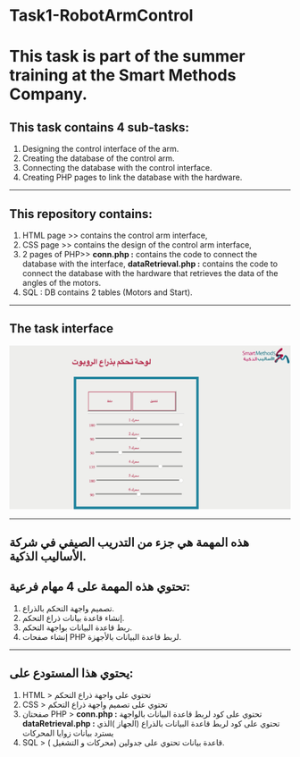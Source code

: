 # Task1-RobotArmControl
This task is part of the summer training at the Smart Methods Company.
================================================================
This task contains 4 sub-tasks:
---------------------------------------------------------------
1. Designing the control interface of the arm.
2. Creating the database of the control arm.
3. Connecting the database with the control interface.
4. Creating PHP pages to link the database with the hardware.

----------------------------------------------------------------
This repository contains:
---------------------------------------------------------------
1. HTML page >> contains the control arm interface,
2. CSS page >>  contains the design of the control arm interface,
3. 2 pages of PHP>> **conn.php :** contains the code to connect the database with the interface, 
 **dataRetrieval.php :** contains the code to connect the database with the hardware that retrieves the data of the angles of the motors.
4. SQL : DB contains 2 tables (Motors and Start).

------------------------------
The task interface
---------------------------

![](taskInterface/Task1-Interface.png)

------------------
هذه المهمة هي جزء من التدريب الصيفي في شركة الأساليب الذكية.
------------------------------------
تحتوي هذه المهمة على 4 مهام فرعية:
---------------
1. تصميم واجهة التحكم بالذراع. 
2. إنشاء قاعدة بيانات ذراع التحكم. 
3. ربط قاعدة البيانات بواجهة التحكم. 
4. إنشاء صفحات PHP لربط قاعدة البيانات بالأجهزة.

--------------------
يحتوي هذا المستودع على:
----------------------
1. HTML >  تحتوي على واجهة ذراع التحكم
2. CSS > تحتوي على تصميم واجهة ذراع التحكم
3. صفحتان PHP > **conn.php :** تحتوي على كود لربط قاعدة البيانات بالواجهة
**dataRetrieval.php :** تحتوي على كود لربط قاعدة البيانات بالذراع (الجهاز )الذي يسترد بيانات زوايا المحركات
4. SQL > قاعدة بيانات تحتوي على جدولين (محركات و التشغيل ).



